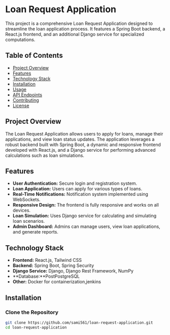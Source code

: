 # Loan Request Application

This project is a comprehensive Loan Request Application designed to streamline the loan application process. It features a Spring Boot backend, a React.js frontend, and an additional Django service for specialized computations.

## Table of Contents

- [Project Overview](#project-overview)
- [Features](#features)
- [Technology Stack](#technology-stack)
- [Installation](#installation)
- [Usage](#usage)
- [API Endpoints](#api-endpoints)
- [Contributing](#contributing)
- [License](#license)

## Project Overview

The Loan Request Application allows users to apply for loans, manage their applications, and view loan status updates. The application leverages a robust backend built with Spring Boot, a dynamic and responsive frontend developed with React.js, and a Django service for performing advanced calculations such as loan simulations.

## Features

- **User Authentication:** Secure login and registration system.
- **Loan Application:** Users can apply for various types of loans.
- **Real-Time Notifications:** Notification system implemented using WebSockets.
- **Responsive Design:** The frontend is fully responsive and works on all devices.
- **Loan Simulation:** Uses Django service for calculating and simulating loan scenarios.
- **Admin Dashboard:** Admins can manage users, view loan applications, and generate reports.

## Technology Stack

- **Frontend:** React.js, Tailwind CSS
- **Backend:** Spring Boot, Spring Security
- **Django Service:** Django, Django Rest Framework, NumPy
- **Database:**PostPostgreSQL
- **Other:** Docker for containerization,jenkins

## Installation

### Clone the Repository

```bash
git clone https://github.com/sami561/loan-request-application.git
cd loan-request-application
```
